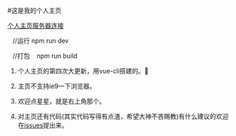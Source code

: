 #这是我的个人主页

[个人主页服务器连接](http://www.jayzangwill.cn/)

    //运行
    npm run dev
    
    //打包
    npm run build
    
1. 个人主页的第四次大更新，用vue-cli搭建的。:tada:

3. 主页不支持ie9一下浏览器。

4. 欢迎点星星，就是右上角那个。

6. 对主页还有代码(其实代码写得有点渣，希望大神不吝赐教)有什么建议的欢迎在[issues](https://github.com/JayZangwill/JayZangwill.github.io/issues)提出来。
